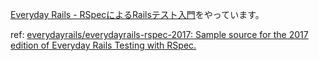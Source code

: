 [Everyday Rails - RSpecによるRailsテスト入門](https://leanpub.com/everydayrailsrspec-jp)をやっています。

ref: [everydayrails/everydayrails-rspec-2017: Sample source for the 2017 edition of Everyday Rails Testing with RSpec.](https://github.com/everydayrails/everydayrails-rspec-2017)